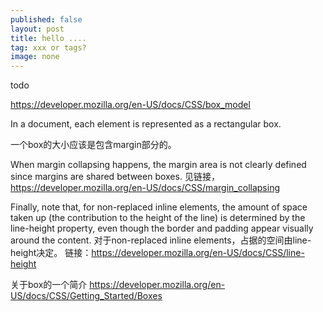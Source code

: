 ```yaml
---
published: false
layout: post
title: hello ....
tag: xxx or tags?
image: none
---
```

todo

https://developer.mozilla.org/en-US/docs/CSS/box_model

In a document, each element is represented as a rectangular box.

一个box的大小应该是包含margin部分的。

When margin collapsing happens, the margin area is not clearly defined since margins are shared between boxes.
见链接，https://developer.mozilla.org/en-US/docs/CSS/margin_collapsing

Finally, note that, for non-replaced inline elements, the amount of space taken up (the contribution to the height of the line) is determined by the line-height property, even though the border and padding appear visually around the content.
对于non-replaced inline elements，占据的空间由line-height决定。
链接：https://developer.mozilla.org/en-US/docs/CSS/line-height

关于box的一个简介
https://developer.mozilla.org/en-US/docs/CSS/Getting_Started/Boxes

